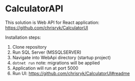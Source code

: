 # CalculatorAPI
This solution is Web API for React application: https://github.com/chrisryk/CalculatorUI

Installation steps:
1. Clone repository
2. Run SQL Server (MSSQLSERVER)
3. Navigate into WebApi directory (startup project)
4. `dotnet run` note: migrations will be applied
5. Application will run at port 5000
6. Run UI: https://github.com/chrisryk/CalculatorUI#readme
